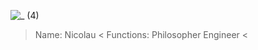 ![_ (4)](https://github.com/user-attachments/assets/91561445-58ad-499d-b8fd-04c0d106163f)
> Name: Nicolau <
> Functions: Philosopher Engineer <
> 
